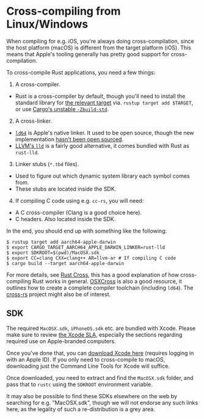 # Cross-compiling from Linux/Windows

When compiling for e.g. iOS, you're always doing cross-compilation, since the host platform (macOS) is different from the target platform (iOS). This means that Apple's tooling generally has pretty good support for cross-compilation.

To cross-compile Rust applications, you need a few things:
1. A cross-compiler.
  - Rust is a cross-compiler by default, though you'll need to install the standard library for [the relevant target](https://doc.rust-lang.org/rustc/platform-support.html) via. `rustup target add $TARGET`, or use [Cargo's unstable `-Zbuild-std`](https://doc.rust-lang.org/cargo/reference/unstable.html#build-std).
2. A cross-linker.
  - [`ld64`](https://github.com/apple-oss-distributions/ld64) is Apple's native linker. It used to be open source, though the new implementation [hasn't been open sourced](https://developer.apple.com/forums/thread/749558).
  - [LLVM's `lld`](https://lld.llvm.org/) is a fairly good alternative, it comes bundled with Rust as `rust-lld`.
3. Linker stubs (`*.tbd` files).
  - Used to figure out which dynamic system library each symbol comes from.
  - These stubs are located inside the SDK.
4. If compiling C code using e.g. `cc-rs`, you will need:
  - A C cross-compiler (Clang is a good choice here).
  - C headers. Also located inside the SDK.

In the end, you should end up with something like the following:
```console
$ rustup target add aarch64-apple-darwin
$ export CARGO_TARGET_AARCH64_APPLE_DARWIN_LINKER=rust-lld
$ export SDKROOT=$(pwd)/MacOSX.sdk
$ export CC=clang CXX=clang++ AR=llvm-ar # If compiling C code
$ cargo build --target aarch64-apple-darwin
```

For more details, see [Rust Cross](https://github.com/japaric/rust-cross), this has a good explanation of how cross-compiling Rust works in general. [OSXCross](https://github.com/tpoechtrager/osxcross) is also a good resource, it outlines how to create a complete compiler toolchain (including `ld64`). The [cross-rs](https://github.com/cross-rs) project might also be of interest.

## SDK

The required `MacOSX.sdk`, `iPhoneOS.sdk` etc. are bundled with Xcode. Please make sure to review [the Xcode SLA](https://www.apple.com/legal/sla/docs/xcode.pdf), especially the sections regarding required use on Apple-branded computers.

Once you've done that, you can [download Xcode here](https://developer.apple.com/download/all/?q=xcode) (requires logging in with an Apple ID). If you only need to cross-compile to macOS, downloading just the Command Line Tools for Xcode will suffice.

Once downloaded, you need to extract and find the `MacOSX.sdk` folder, and pass that to `rustc` using the `SDKROOT` environment variable.

It may also be possible to find these SDKs elsewhere on the web by searching for e.g. "MacOSX.sdk", though we will not endorse any such links here, as the legality of such a re-distribution is a grey area.
